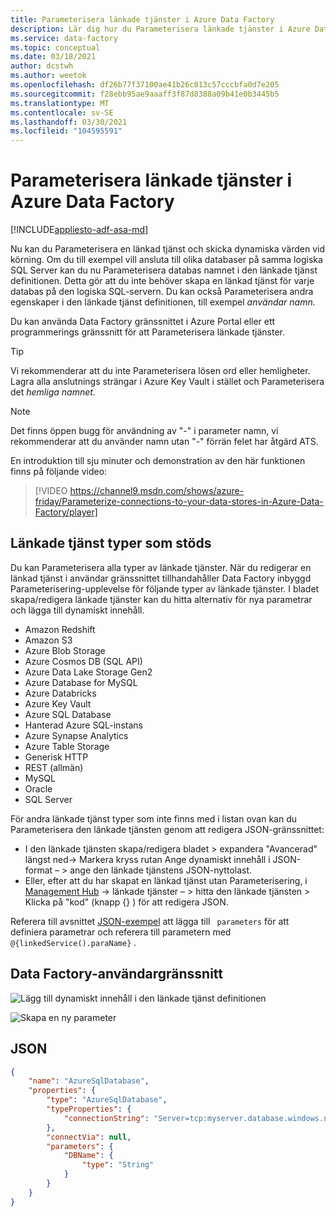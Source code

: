 ```yaml
---
title: Parameterisera länkade tjänster i Azure Data Factory
description: Lär dig hur du Parameterisera länkade tjänster i Azure Data Factory och skickar dynamiska värden vid körning.
ms.service: data-factory
ms.topic: conceptual
ms.date: 03/18/2021
author: dcstwh
ms.author: weetok
ms.openlocfilehash: df26b77f37100ae41b26c013c57cccbfa0d7e205
ms.sourcegitcommit: f28ebb95ae9aaaff3f87d8388a09b41e0b3445b5
ms.translationtype: MT
ms.contentlocale: sv-SE
ms.lasthandoff: 03/30/2021
ms.locfileid: "104595591"
---
```

# <a name="parameterize-linked-services-in-azure-data-factory"></a>Parameterisera länkade tjänster i Azure Data Factory

[!INCLUDE[appliesto-adf-asa-md](includes/appliesto-adf-asa-md.md)]

Nu kan du Parameterisera en länkad tjänst och skicka dynamiska värden vid körning. Om du till exempel vill ansluta till olika databaser på samma logiska SQL Server kan du nu Parameterisera databas namnet i den länkade tjänst definitionen. Detta gör att du inte behöver skapa en länkad tjänst för varje databas på den logiska SQL-servern. Du kan också Parameterisera andra egenskaper i den länkade tjänst definitionen, till exempel *användar namn.*

Du kan använda Data Factory gränssnittet i Azure Portal eller ett programmerings gränssnitt för att Parameterisera länkade tjänster.

> [!TIP]
> Vi rekommenderar att du inte Parameterisera lösen ord eller hemligheter. Lagra alla anslutnings strängar i Azure Key Vault i stället och Parameterisera det *hemliga namnet*.

> [!Note]
> Det finns öppen bugg för användning av "-" i parameter namn, vi rekommenderar att du använder namn utan "-" förrän felet har åtgärd ATS.

En introduktion till sju minuter och demonstration av den här funktionen finns på följande video:

> [!VIDEO https://channel9.msdn.com/shows/azure-friday/Parameterize-connections-to-your-data-stores-in-Azure-Data-Factory/player]

## <a name="supported-linked-service-types"></a>Länkade tjänst typer som stöds

Du kan Parameterisera alla typer av länkade tjänster.
När du redigerar en länkad tjänst i användar gränssnittet tillhandahåller Data Factory inbyggd Parameterisering-upplevelse för följande typer av länkade tjänster. I bladet skapa/redigera länkade tjänster kan du hitta alternativ för nya parametrar och lägga till dynamiskt innehåll.

- Amazon Redshift
- Amazon S3
- Azure Blob Storage
- Azure Cosmos DB (SQL API)
- Azure Data Lake Storage Gen2
- Azure Database for MySQL
- Azure Databricks
- Azure Key Vault
- Azure SQL Database
- Hanterad Azure SQL-instans
- Azure Synapse Analytics 
- Azure Table Storage
- Generisk HTTP
- REST (allmän)
- MySQL
- Oracle
- SQL Server

För andra länkade tjänst typer som inte finns med i listan ovan kan du Parameterisera den länkade tjänsten genom att redigera JSON-gränssnittet:

- I den länkade tjänsten skapa/redigera bladet > expandera "Avancerad" längst ned-> Markera kryss rutan Ange dynamiskt innehåll i JSON-format – > ange den länkade tjänstens JSON-nyttolast. 
- Eller, efter att du har skapat en länkad tjänst utan Parameterisering, i [Management Hub](author-visually.md#management-hub) -> länkade tjänster – > hitta den länkade tjänsten > Klicka på "kod" (knapp {} ) för att redigera JSON. 

Referera till avsnittet [JSON-exempel](#json) att lägga till ` parameters` för att definiera parametrar och referera till parametern med ` @{linkedService().paraName} ` .

## <a name="data-factory-ui"></a>Data Factory-användargränssnitt

![Lägg till dynamiskt innehåll i den länkade tjänst definitionen](media/parameterize-linked-services/parameterize-linked-services-image1.png)

![Skapa en ny parameter](media/parameterize-linked-services/parameterize-linked-services-image2.png)

## <a name="json"></a>JSON

```json
{
    "name": "AzureSqlDatabase",
    "properties": {
        "type": "AzureSqlDatabase",
        "typeProperties": {
            "connectionString": "Server=tcp:myserver.database.windows.net,1433;Database=@{linkedService().DBName};User ID=user;Password=fake;Trusted_Connection=False;Encrypt=True;Connection Timeout=30"
        },
        "connectVia": null,
        "parameters": {
            "DBName": {
                "type": "String"
            }
        }
    }
}
```
